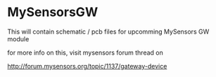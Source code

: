 # MySensorsGW

This will contain schematic / pcb files for upcomming MySensors GW module

for more info on this, visit mysensors forum thread on

http://forum.mysensors.org/topic/1137/gateway-device
